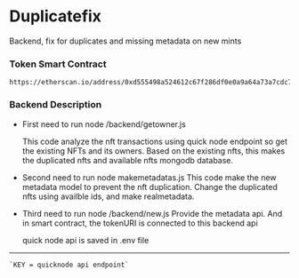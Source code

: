 
# Duplicatefix

Backend, fix for duplicates and missing metadata on new mints

### Token Smart Contract

    https://etherscan.io/address/0xd555498a524612c67f286df0e0a9a64a73a7cdc7#code

### Backend Description

- First need to run node /backend/getowner.js

    This code analyze the nft transactions using quick node endpoint so get the existing NFTs and its owners.
    Based on the existing nfts, this makes the duplicated nfts and available nfts mongodb database.

- Second need to run node makemetadatas.js
    This code make the new metadata model to prevent the nft duplication.
    Change the duplicated nfts using availble ids, and make realmetadata.

- Third need to run node /backend/new.js
    Provide the metadata api.
    And in smart contract, the tokenURI is connected to this backend api

    quick node api is saved in .env file
***
    `KEY = quicknode api endpoint`